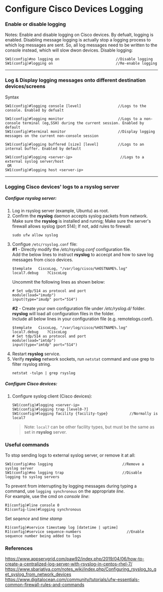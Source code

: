 # Configure Cisco Devices Logging

### Enable or disable logging
Notes: Enable and disable logging on Cisco devices. By defualt, logging is enabled. Disabling message logging is actually stop a logging process to which log messages are sent. So, all log messages need to be written to the console instead, which will slow dwon devices.
Disable logging:
```
SW1(config)#no logging on                          //Disable logging
SW1(config)#logging on                             //Re-enable logging
```
---
### Log & Display logging messages onto different destination devices/screens
Syntax
```
SW1(config)#logging console [level]                 //Logs to the console. Enabled by defualt 

SW1(config)#logging monitor                         //Logs to a non-console terminal (eg,SSH) during the current session. Enabled by default
SW1(config)#terminal monitor                        //Display logging messages on the current non-console session

SW1(config)#logging buffered [size] [level]         //Logs to an internal buffer. Enabled by default

SW1(config)#logging <server-ip>                      //Logs to a external syslog server/host
 OR
SW1(config)#logging host <server-ip>
```
---
### Logging Cisco devices' logs to a **rsyslog** server
##### Configue **rsyslog** server:
1) Log in rsyslog server (example, Ubuntu) as root.
2) Confirm the **rsyslog** daemon accepts syslog packets from network.  
	Make sure the **rsyslog** is installed and runnig;
	Make sure the server's firewall allows syslog (port 514); If not, add rules to firewall: 
	```
	sudo ufw allow syslog
	```
3) Configue `/etc/rsyslog.conf` file:  
   **#1** - Directly modify the _/etc/rsyslog.conf_ configuration file.  
        Add the below lines to instruct **rsyslog** to accecpt and how to save log messages from cisco devices.
   	```
	$template	CiscoLog, "/var/log/cisco/%HOSTNAME%.log"
	local7.debug	?CiscoLog
	```
	Uncommit the following lines as shown below:
	```
	# Set udp/514 as protocol and port
 	module(load="imudp")
	input(type="imudp" port="514")
	```
   **#2** - Create your own configuration file under _/etc/ryslog.d/_ folder. **rsyslog** will load all configuration files in the folder.  
	Include all below lines in your configuration file (e.g. remotelogs.conf).  
	```
	$template	CiscoLog, "/var/log/cisco/%HOSTNAME%.log"
	local7.debug	?CiscoLog
 	# Set tdp/514 as protocol and port
	module(load="imtdp")
	input(type="imtdp" port="514")
	```
4) Restart **rsyslog** service.  
5) Verify **rsyslog** network sockets, run `netstat` command and use grep to filter rsyslog string.
	```
	netstat -tulpn | grep rsyslog
	```
	
##### Configure Cisco devices:
1) Configure syslog client (Cisco devices):
	```
	SW1(config)#logging <server-ip>
	SW1(config)#logging trap [level0-7]
	SW1(config)#logging facility {facility-type}          //Normally is local7
	```
  	> Note: `local7` can be other facility types, but must be the same as set in **rsyslog** server.

### Useful commands
To stop sending logs to external syslog server, or remove it at all:
  ```
  SW1(config)#no logging                                //Remove a syslog server
  SW1(config)#no logging trap                           //Disable logging to syslog servers
  ```
To prevent from interrupting by logging messages during typing a command, use `logging synchronous` on the appropriate _line_.  
For example, use the cmd on _console line_:
```
R1(config)#line console 0
R1(config-line)#logging synchronous
```
Set _seqence_ and _time stamp_
```
R1(config)#service timestamp log [datetime | uptime]   
R1(config)#service sequence-numbers                     //Enable sequence number being added to logs
```

### References
https://www.appservgrid.com/paw92/index.php/2019/04/06/how-to-create-a-centralized-log-server-with-rsyslog-in-centos-rhel-7/
https://www.sbarjatiya.com/notes_wiki/index.php/Configuring_rsyslog_to_get_syslog_from_network_devices
https://www.digitalocean.com/community/tutorials/ufw-essentials-common-firewall-rules-and-commands
